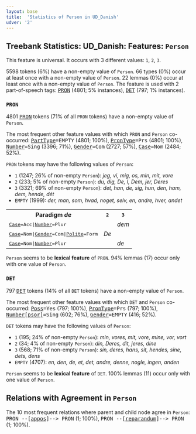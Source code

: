 ```yaml
---
layout: base
title:  'Statistics of Person in UD_Danish'
udver: '2'
---
```


## Treebank Statistics: UD_Danish: Features: `Person`

This feature is universal.
It occurs with 3 different values: `1`, `2`, `3`.

5598 tokens (6%) have a non-empty value of `Person`.
66 types (0%) occur at least once with a non-empty value of `Person`.
22 lemmas (0%) occur at least once with a non-empty value of `Person`.
The feature is used with 2 part-of-speech tags: <tt><a href="da-pos-PRON.html">PRON</a></tt> (4801; 5% instances), <tt><a href="da-pos-DET.html">DET</a></tt> (797; 1% instances).

### `PRON`

4801 <tt><a href="da-pos-PRON.html">PRON</a></tt> tokens (71% of all `PRON` tokens) have a non-empty value of `Person`.

The most frequent other feature values with which `PRON` and `Person` co-occurred: <tt><a href="da-feat-PartType.html">PartType</a></tt><tt>=EMPTY</tt> (4801; 100%), <tt><a href="da-feat-PronType.html">PronType</a></tt><tt>=Prs</tt> (4801; 100%), <tt><a href="da-feat-Number.html">Number</a></tt><tt>=Sing</tt> (3396; 71%), <tt><a href="da-feat-Gender.html">Gender</a></tt><tt>=Com</tt> (2727; 57%), <tt><a href="da-feat-Case.html">Case</a></tt><tt>=Nom</tt> (2484; 52%).

`PRON` tokens may have the following values of `Person`:

* `1` (1247; 26% of non-empty `Person`): <em>jeg, vi, mig, os, min, mit, vore</em>
* `2` (233; 5% of non-empty `Person`): <em>du, dig, De, I, Dem, jer, Deres</em>
* `3` (3321; 69% of non-empty `Person`): <em>det, han, de, sig, hun, den, ham, dem, hende, dét</em>
* `EMPTY` (1999): <em>der, man, som, hvad, noget, selv, en, andre, hver, andet</em>

<table>
  <tr><th>Paradigm <i>de</i></th><th><tt>2</tt></th><th><tt>3</tt></th></tr>
  <tr><td><tt><tt><a href="da-feat-Case.html">Case</a></tt><tt>=Acc</tt>|<tt><a href="da-feat-Number.html">Number</a></tt><tt>=Plur</tt></tt></td><td></td><td><em>dem</em></td></tr>
  <tr><td><tt><tt><a href="da-feat-Case.html">Case</a></tt><tt>=Nom</tt>|<tt><a href="da-feat-Gender.html">Gender</a></tt><tt>=Com</tt>|<tt><a href="da-feat-Polite.html">Polite</a></tt><tt>=Form</tt></tt></td><td><em>De</em></td><td></td></tr>
  <tr><td><tt><tt><a href="da-feat-Case.html">Case</a></tt><tt>=Nom</tt>|<tt><a href="da-feat-Number.html">Number</a></tt><tt>=Plur</tt></tt></td><td></td><td><em>de</em></td></tr>
</table>

`Person` seems to be **lexical feature** of `PRON`. 94% lemmas (17) occur only with one value of `Person`.

### `DET`

797 <tt><a href="da-pos-DET.html">DET</a></tt> tokens (14% of all `DET` tokens) have a non-empty value of `Person`.

The most frequent other feature values with which `DET` and `Person` co-occurred: <tt><a href="da-feat-Poss.html">Poss</a></tt><tt>=Yes</tt> (797; 100%), <tt><a href="da-feat-PronType.html">PronType</a></tt><tt>=Prs</tt> (797; 100%), <tt><a href="da-feat-Number-psor.html">Number[psor]</a></tt><tt>=Sing</tt> (602; 76%), <tt><a href="da-feat-Gender.html">Gender</a></tt><tt>=EMPTY</tt> (416; 52%).

`DET` tokens may have the following values of `Person`:

* `1` (195; 24% of non-empty `Person`): <em>min, vores, mit, vore, mine, vor, vort</em>
* `2` (34; 4% of non-empty `Person`): <em>din, Deres, dit, jeres, dine</em>
* `3` (568; 71% of non-empty `Person`): <em>sin, deres, hans, sit, hendes, sine, dets, dens</em>
* `EMPTY` (4707): <em>en, den, de, et, det, andre, denne, nogle, ingen, anden</em>

`Person` seems to be **lexical feature** of `DET`. 100% lemmas (11) occur only with one value of `Person`.

## Relations with Agreement in `Person`

The 10 most frequent relations where parent and child node agree in `Person`:
<tt>PRON --[<tt><a href="da-dep-appos.html">appos</a></tt>]--> PRON</tt> (1; 100%),
<tt>PRON --[<tt><a href="da-dep-reparandum.html">reparandum</a></tt>]--> PRON</tt> (1; 100%).

